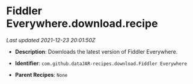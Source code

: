 # Fiddler Everywhere.download.recipe

_Last updated 2021-12-23 20:01:50Z_

- **Description**: Downloads the latest version of Fiddler Everywhere.

- **Identifier**: `com.github.dataJAR-recipes.download.Fiddler Everywhere`

- **Parent Recipes**: `None`
